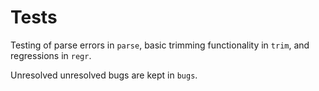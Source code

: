 # Tests

Testing of parse errors in `parse`, basic trimming functionality in `trim`, and regressions in `regr`.

Unresolved unresolved bugs are kept in `bugs`.
